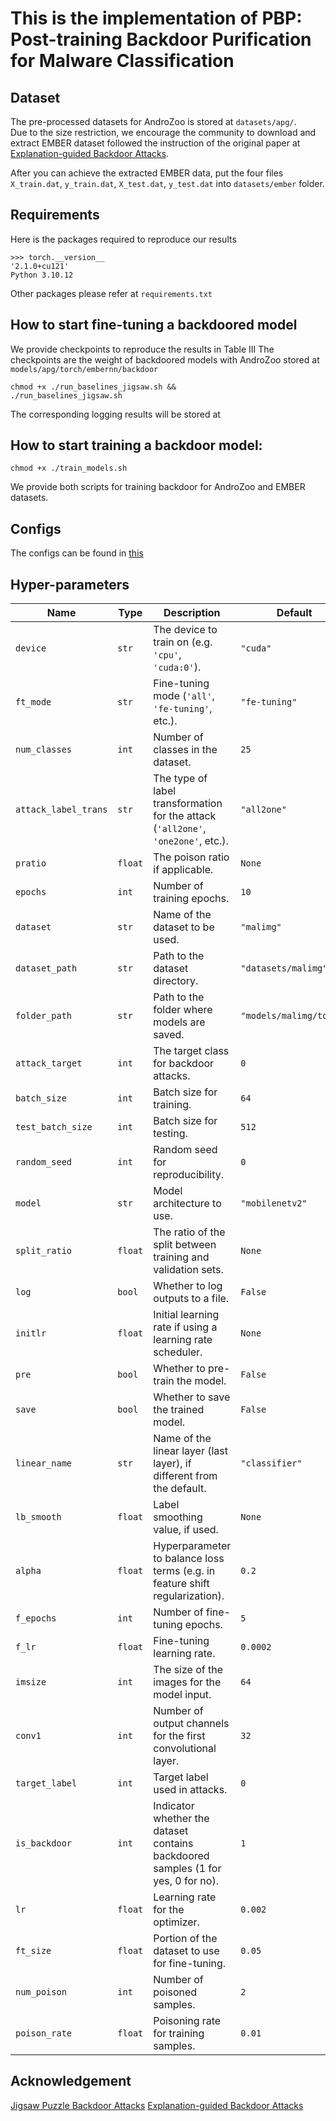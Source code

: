 # This is the implementation of PBP: Post-training Backdoor Purification for Malware Classification

## Dataset
The pre-processed datasets for AndroZoo is stored at `datasets/apg/`. \
Due to the size restriction, we encourage the community to download and extract EMBER dataset followed the instruction of the original paper at [Explanation-guided Backdoor Attacks](https://github.com/ClonedOne/MalwareBackdoors).

After you can achieve the extracted EMBER data, put the four files `X_train.dat`, `y_train.dat`, `X_test.dat`, `y_test.dat` into `datasets/ember` folder.

## Requirements
Here is the packages required to reproduce our results
```
>>> torch.__version__
'2.1.0+cu121'
Python 3.10.12
```
Other packages please refer at `requirements.txt`
## How to start fine-tuning a backdoored model
We provide checkpoints to reproduce  the results in Table III
The checkpoints are the weight of backdoored models with AndroZoo stored at `models/apg/torch/embernn/backdoor`
```
chmod +x ./run_baselines_jigsaw.sh &&
./run_baselines_jigsaw.sh
```
The corresponding logging results will be stored at 

## How to start training a backdoor model:
```
chmod +x ./train_models.sh
```
We provide both scripts for training backdoor for AndroZoo and EMBER datasets.

## Configs
The configs can be found in [this](configs/backdoors)

## Hyper-parameters
| Name                | Type      | Description                                                                                     | Default                          |
|---------------------|-----------|-------------------------------------------------------------------------------------------------|----------------------------------|
| `device`            | `str`     | The device to train on (e.g. `'cpu'`, `'cuda:0'`).                                              | `"cuda"`                         |
| `ft_mode`           | `str`     | Fine-tuning mode (`'all'`, `'fe-tuning'`, etc.).                                                | `"fe-tuning"`                    |
| `num_classes`       | `int`     | Number of classes in the dataset.                                                                | `25`                             |
| `attack_label_trans`| `str`     | The type of label transformation for the attack (`'all2one'`, `'one2one'`, etc.).                | `"all2one"`  |
| `pratio`            | `float`   | The poison ratio if applicable.                                                                  | `None`        |
| `epochs`            | `int`     | Number of training epochs.                                                                       | `10`                             |
| `dataset`           | `str`     | Name of the dataset to be used.                                                                  | `"malimg"`                       |
| `dataset_path`      | `str`     | Path to the dataset directory.                                                                   | `"datasets/malimg"`     |
| `folder_path`       | `str`     | Path to the folder where models are saved.                                                       | `"models/malimg/torch"` |
| `attack_target`     | `int`     | The target class for backdoor attacks.                                                           | `0`          |
| `batch_size`        | `int`     | Batch size for training.                                                                         | `64`                             |
| `test_batch_size`   | `int`     | Batch size for testing.                                                                          | `512`                            |
| `random_seed`       | `int`     | Random seed for reproducibility.                                                                 | `0`         |
| `model`             | `str`     | Model architecture to use.                                                                       | `"mobilenetv2"`                  |
| `split_ratio`       | `float`   | The ratio of the split between training and validation sets.                                     | `None`      |
| `log`               | `bool`    | Whether to log outputs to a file.                                                                | `False`     |
| `initlr`            | `float`   | Initial learning rate if using a learning rate scheduler.                                        | `None`      |
| `pre`               | `bool`    | Whether to pre-train the model.                                                                  | `False`     |
| `save`              | `bool`    | Whether to save the trained model.                                                               | `False`     |
| `linear_name`       | `str`     | Name of the linear layer (last layer), if different from the default.                                         | `"classifier"`                   |
| `lb_smooth`         | `float`   | Label smoothing value, if used.                                                                  | `None`      |
| `alpha`             | `float`   | Hyperparameter to balance loss terms (e.g. in feature shift regularization).                    | `0.2`       |
| `f_epochs`          | `int`     | Number of fine-tuning epochs.                                                                    | `5`                              |
| `f_lr`              | `float`   | Fine-tuning learning rate.                                                                       | `0.0002`                         |
| `imsize`            | `int`     | The size of the images for the model input.                                                      | `64`                             |
| `conv1`             | `int`     | Number of output channels for the first convolutional layer.                                     | `32`                             |
| `target_label`      | `int`     | Target label used in attacks.                                                                    | `0`                              |
| `is_backdoor`       | `int`     | Indicator whether the dataset contains backdoored samples (1 for yes, 0 for no).                 | `1`                              |
| `lr`                | `float`   | Learning rate for the optimizer.                                                                 | `0.002`                          |
| `ft_size`           | `float`   | Portion of the dataset to use for fine-tuning.                                                   | `0.05`                           |
| `num_poison`        | `int`     | Number of poisoned samples.                                                                      | `2`                              |
| `poison_rate`        | `float`     | Poisoning rate for training samples.                                                                      | `0.01`                              |

## Acknowledgement
[Jigsaw Puzzle Backdoor Attacks](https://github.com/whyisyoung/JigsawPuzzle)
[Explanation-guided Backdoor Attacks](https://github.com/ClonedOne/MalwareBackdoors)